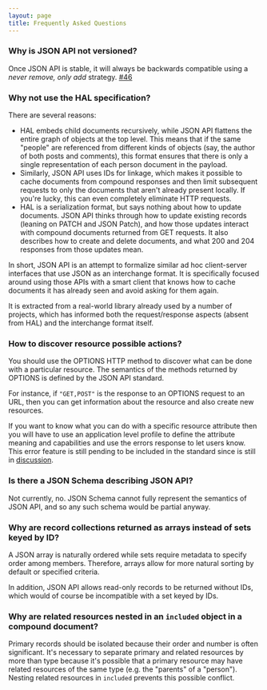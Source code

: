```yaml
---
layout: page
title: Frequently Asked Questions
---
```


### Why is JSON API not versioned? <a href="#why-is-json-api-not-versioned" id="why-is-json-api-not-versioned" class="headerlink"></a>

Once JSON API is stable, it will always be backwards compatible using a _never
remove, only add_ strategy.
[#46](https://github.com/json-api/json-api/issues/46)

### Why not use the HAL specification? <a href="#why-not-use-the-hal-specification" id="why-not-use-the-hal-specification" class="headerlink"></a>

There are several reasons:

* HAL embeds child documents recursively, while JSON API flattens the entire
graph of objects at the top level. This means that if the same "people" are
referenced from different kinds of objects (say, the author of both posts and
comments), this format ensures that there is only a single representation of
each person document in the payload.
* Similarly, JSON API uses IDs for linkage, which makes it possible to cache
documents from compound responses and then limit subsequent requests to only
the documents that aren't already present locally. If you're lucky, this can
even completely eliminate HTTP requests.
* HAL is a serialization format, but says nothing about how to update
documents. JSON API thinks through how to update existing records (leaning on
PATCH and JSON Patch), and how those updates interact with compound documents
returned from GET requests. It also describes how to create and delete
documents, and what 200 and 204 responses from those updates mean.

In short, JSON API is an attempt to formalize similar ad hoc client-server
interfaces that use JSON as an interchange format. It is specifically focused
around using those APIs with a smart client that knows how to cache documents it
has already seen and avoid asking for them again.

It is extracted from a real-world library already used by a number of projects,
which has informed both the request/response aspects (absent from HAL) and the
interchange format itself.

### How to discover resource possible actions? <a href="#how-to-discover-resource-possible-actions" id="how-to-discover-resource-possible-actions" class="headerlink"></a>

You should use the OPTIONS HTTP method to discover what can be done with a
particular resource. The semantics of the methods returned by OPTIONS is defined
by the JSON API standard.

For instance, if `"GET,POST"` is the response to an OPTIONS request to an URL,
then you can get information about the resource and also create new resources.

If you want to know what you can do with a specific resource attribute then
you will have to use an application level profile to define the attribute meaning
and capabilities and use the errors response to let users know. This error feature
is still pending to be included in the standard since is still in
[discussion](https://github.com/json-api/json-api/issues/7).

### Is there a JSON Schema describing JSON API? <a href="#is-there-a-json-schema-describing-json-api" id="is-there-a-json-schema-describing-json-api" class="headerlink"></a>

Not currently, no. JSON Schema cannot fully represent the semantics of JSON API, and so any such schema would be partial anyway.

### Why are record collections returned as arrays instead of sets keyed by ID?

A JSON array is naturally ordered while sets require metadata to specify order
among members. Therefore, arrays allow for more natural sorting by default or
specified criteria.

In addition, JSON API allows read-only records to be returned without IDs,
which would of course be incompatible with a set keyed by IDs.

### Why are related resources nested in an `included` object in a compound document?

Primary records should be isolated because their order and number is often
significant. It's necessary to separate primary and related resources by more
than type because it's possible that a primary resource may have related
resources of the same type (e.g. the "parents" of a "person"). Nesting related
resources in `included` prevents this possible conflict.
